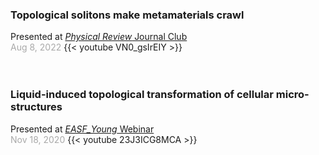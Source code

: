 ### **Topological solitons make metamaterials crawl**

Presented at [*Physical Review* Journal Club](https://journals.aps.org/journal-club)<br/>
<span style="color:darkgray">Aug 8, 2022</span>
{{< youtube VN0_gsIrEIY >}}
<br/><br/><br/>
### **Liquid-induced topological transformation of cellular micro-structures**

Presented at [*EASF_Young* Webinar](https://sites.google.com/view/engapplysciforum/home)<br/>
<span style="color:darkgray">Nov 18, 2020</span>
{{< youtube 23J3ICG8MCA >}}
<br/><br/><br/>